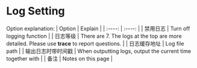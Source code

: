 # Log Setting

Option explanation:
| Option | Explain |
| :----: | :----: |
| 禁用日志 | Turn off logging function |
| 日志等级 | There are 7. The logs at the top are more detailed. Please use **trace** to report questions. |
| 日志缓存地址 | Log file path |
| 输出日志时带时间戳 | When outputting logs, output the current time together with |
| 备注 | Notes on this page |
